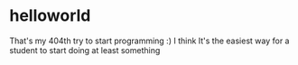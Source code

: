 # helloworld

That's my 404th try to start programming :)
I think It's the easiest way for a student to start doing at least something
